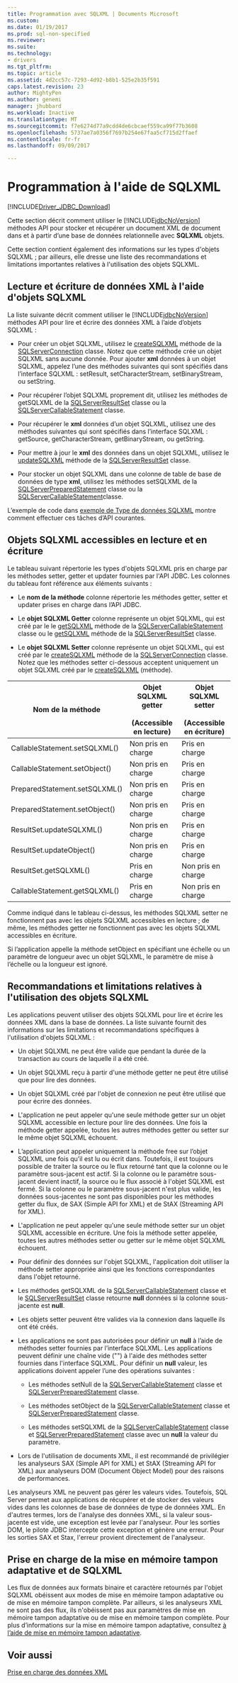 ```yaml
---
title: Programmation avec SQLXML | Documents Microsoft
ms.custom: 
ms.date: 01/19/2017
ms.prod: sql-non-specified
ms.reviewer: 
ms.suite: 
ms.technology:
- drivers
ms.tgt_pltfrm: 
ms.topic: article
ms.assetid: 4d2cc57c-7293-4d92-b8b1-525e2b35f591
caps.latest.revision: 23
author: MightyPen
ms.author: genemi
manager: jhubbard
ms.workload: Inactive
ms.translationtype: MT
ms.sourcegitcommit: f7e6274d77a9cdd4de6cbcaef559ca99f77b3608
ms.openlocfilehash: 5737ae7a0356f7697b254e67faa5cf715d2ffaef
ms.contentlocale: fr-fr
ms.lasthandoff: 09/09/2017

---
```

# <a name="programming-with-sqlxml"></a>Programmation à l'aide de SQLXML
[!INCLUDE[Driver_JDBC_Download](../../includes/driver_jdbc_download.md)]

  Cette section décrit comment utiliser le [!INCLUDE[jdbcNoVersion](../../includes/jdbcnoversion_md.md)] méthodes API pour stocker et récupérer un document XML de document dans et à partir d’une base de données relationnelle avec **SQLXML** objets.  
  
 Cette section contient également des informations sur les types d'objets SQLXML ; par ailleurs, elle dresse une liste des recommandations et limitations importantes relatives à l'utilisation des objets SQLXML.  
  
## <a name="reading-and-writing-xml-data-with-sqlxml-objects"></a>Lecture et écriture de données XML à l'aide d'objets SQLXML  
 La liste suivante décrit comment utiliser le [!INCLUDE[jdbcNoVersion](../../includes/jdbcnoversion_md.md)] méthodes API pour lire et écrire des données XML à l’aide d’objets SQLXML :  
  
-   Pour créer un objet SQLXML, utilisez le [createSQLXML](../../connect/jdbc/reference/createsqlxml-method-sqlserverconnection.md) méthode de la [SQLServerConnection](../../connect/jdbc/reference/sqlserverconnection-class.md) classe. Notez que cette méthode crée un objet SQLXML sans aucune donnée. Pour ajouter **xml** données à un objet SQLXML, appelez l’une des méthodes suivantes qui sont spécifiés dans l’interface SQLXML : setResult, setCharacterStream, setBinaryStream, ou setString.  
  
-   Pour récupérer l’objet SQLXML proprement dit, utilisez les méthodes de getSQLXML de la [SQLServerResultSet](../../connect/jdbc/reference/sqlserverresultset-class.md) classe ou la [SQLServerCallableStatement](../../connect/jdbc/reference/sqlservercallablestatement-class.md) classe.  
  
-   Pour récupérer le **xml** données d’un objet SQLXML, utilisez une des méthodes suivantes qui sont spécifiés dans l’interface SQLXML : getSource, getCharacterStream, getBinaryStream, ou getString.  
  
-   Pour mettre à jour le **xml** des données dans un objet SQLXML, utilisez le [updateSQLXML](../../connect/jdbc/reference/updatesqlxml-method-sqlserverresultset.md) méthode de la [SQLServerResultSet](../../connect/jdbc/reference/sqlserverresultset-class.md) classe.  
  
-   Pour stocker un objet SQLXML dans une colonne de table de base de données de type **xml**, utilisez les méthodes setSQLXML de la [SQLServerPreparedStatement](../../connect/jdbc/reference/sqlserverpreparedstatement-class.md) classe ou la [SQLServerCallableStatement](../../connect/jdbc/reference/sqlservercallablestatement-class.md)classe.  
  
 L’exemple de code dans [exemple de Type de données SQLXML](../../connect/jdbc/sqlxml-data-type-sample.md) montre comment effectuer ces tâches d’API courantes.  
  
## <a name="readable-and-writable-sqlxml-objects"></a>Objets SQLXML accessibles en lecture et en écriture  
 Le tableau suivant répertorie les types d'objets SQLXML pris en charge par les méthodes setter, getter et updater fournies par l'API JDBC. Les colonnes du tableau font référence aux éléments suivants :  
  
-   Le **nom de la méthode** colonne répertorie les méthodes getter, setter et updater prises en charge dans l’API JDBC.  
  
-   Le **objet SQLXML Getter** colonne représente un objet SQLXML, qui est créé par le le [getSQLXML](../../connect/jdbc/reference/getsqlxml-method-sqlservercallablestatement.md) méthode de la [SQLServerCallableStatement](../../connect/jdbc/reference/sqlservercallablestatement-class.md) classe ou le [getSQLXML](../../connect/jdbc/reference/getsqlxml-method-sqlserverresultset.md) méthode de la [SQLServerResultSet](../../connect/jdbc/reference/sqlserverresultset-class.md) classe.  
  
-   Le **objet SQLXML Setter** colonne représente un objet SQLXML, qui est créé par le [createSQLXML](../../connect/jdbc/reference/createsqlxml-method-sqlserverconnection.md) méthode de la [SQLServerConnection](../../connect/jdbc/reference/sqlserverconnection-class.md) classe. Notez que les méthodes setter ci-dessous acceptent uniquement un objet SQLXML créé par le [createSQLXML](../../connect/jdbc/reference/createsqlxml-method-sqlserverconnection.md) (méthode).  
  
|Nom de la méthode|Objet SQLXML getter<br /><br /> (Accessible en lecture)|Objet SQLXML setter<br /><br /> (Accessible en écriture)|  
|-----------------|-------------------------------------------|-------------------------------------------|  
|CallableStatement.setSQLXML()|Non pris en charge|Pris en charge|  
|CallableStatement.setObject()|Non pris en charge|Pris en charge|  
|PreparedStatement.setSQLXML()|Non pris en charge|Pris en charge|  
|PreparedStatement.setObject()|Non pris en charge|Pris en charge|  
|ResultSet.updateSQLXML()|Non pris en charge|Pris en charge|  
|ResultSet.updateObject()|Non pris en charge|Pris en charge|  
|ResultSet.getSQLXML()|Pris en charge|Non pris en charge|  
|CallableStatement.getSQLXML()|Pris en charge|Non pris en charge|  
  
 Comme indiqué dans le tableau ci-dessus, les méthodes SQLXML setter ne fonctionnent pas avec les objets SQLXML accessibles en lecture ; de même, les méthodes getter ne fonctionnent pas avec les objets SQLXML accessibles en écriture.  
  
 Si l’application appelle la méthode setObject en spécifiant une échelle ou un paramètre de longueur avec un objet SQLXML, le paramètre de mise à l’échelle ou la longueur est ignoré.  
  
## <a name="guidelines-and-limitations-when-using-sqlxml-objects"></a>Recommandations et limitations relatives à l'utilisation des objets SQLXML  
 Les applications peuvent utiliser des objets SQLXML pour lire et écrire les données XML dans la base de données. La liste suivante fournit des informations sur les limitations et recommandations spécifiques à l'utilisation d'objets SQLXML :  
  
-   Un objet SQLXML ne peut être valide que pendant la durée de la transaction au cours de laquelle il a été créé.  
  
-   Un objet SQLXML reçu à partir d'une méthode getter ne peut être utilisé que pour lire des données.  
  
-   Un objet SQLXML créé par l'objet de connexion ne peut être utilisé que pour écrire des données.  
  
-   L'application ne peut appeler qu'une seule méthode getter sur un objet SQLXML accessible en lecture pour lire des données. Une fois la méthode getter appelée, toutes les autres méthodes getter ou setter sur le même objet SQLXML échouent.  
  
-   L’application peut appeler uniquement la méthode free sur l’objet SQLXML une fois qu’il est lu ou écrit dans. Toutefois, il est toujours possible de traiter la source ou le flux retourné tant que la colonne ou le paramètre sous-jacent est actif. Si la colonne ou le paramètre sous-jacent devient inactif, la source ou le flux associé à l'objet SQLXML est fermé. Si la colonne ou le paramètre sous-jacent n'est plus valide, les données sous-jacentes ne sont pas disponibles pour les méthodes getter du flux, de SAX (Simple API for XML) et de StAX (Streaming API for XML).  
  
-   L'application ne peut appeler qu'une seule méthode setter sur un objet SQLXML accessible en écriture. Une fois la méthode setter appelée, toutes les autres méthodes setter ou getter sur le même objet SQLXML échouent.  
  
-   Pour définir des données sur l'objet SQLXML, l'application doit utiliser la méthode setter appropriée ainsi que les fonctions correspondantes dans l'objet retourné.  
  
-   Les méthodes getSQLXML de la [SQLServerCallableStatement](../../connect/jdbc/reference/sqlservercallablestatement-class.md) classe et le [SQLServerResultSet](../../connect/jdbc/reference/sqlserverresultset-class.md) classe retourne **null** données si la colonne sous-jacente est **null**.  
  
-   Les objets setter peuvent être valides via la connexion dans laquelle ils ont été créés.  
  
-   Les applications ne sont pas autorisées pour définir un **null** à l’aide de méthodes setter fournies par l’interface SQLXML. Les applications peuvent définir une chaîne vide ("") à l'aide des méthodes setter fournies dans l'interface SQLXML. Pour définir un **null** valeur, les applications doivent appeler l’une des opérations suivantes :  
  
    -   Les méthodes setNull de la [SQLServerCallableStatement](../../connect/jdbc/reference/sqlservercallablestatement-class.md) classe et [SQLServerPreparedStatement](../../connect/jdbc/reference/sqlserverpreparedstatement-class.md) classe.  
  
    -   Les méthodes setObject de la [SQLServerCallableStatement](../../connect/jdbc/reference/sqlservercallablestatement-class.md) classe et [SQLServerPreparedStatement](../../connect/jdbc/reference/sqlserverpreparedstatement-class.md) classe.  
  
    -   Les méthodes setSQLXML de la [SQLServerCallableStatement](../../connect/jdbc/reference/sqlservercallablestatement-class.md) classe et [SQLServerPreparedStatement](../../connect/jdbc/reference/sqlserverpreparedstatement-class.md) classe avec un **null** la valeur du paramètre.  
  
-   Lors de l'utilisation de documents XML, il est recommandé de privilégier les analyseurs SAX (Simple API for XML) et StAX (Streaming API for XML) aux analyseurs DOM (Document Object Model) pour des raisons de performances.  
  
 Les analyseurs XML ne peuvent pas gérer les valeurs vides. Toutefois, SQL Server permet aux applications de récupérer et de stocker des valeurs vides dans les colonnes de base de données de type de données XML. En d'autres termes, lors de l'analyse des données XML, si la valeur sous-jacente est vide, une exception est levée par l'analyseur. Pour les sorties DOM, le pilote JDBC intercepte cette exception et génère une erreur. Pour les sorties SAX et Stax, l'erreur provient directement de l'analyseur.  
  
## <a name="adaptive-buffering-and-sqlxml-support"></a>Prise en charge de la mise en mémoire tampon adaptative et de SQLXML  
 Les flux de données aux formats binaire et caractère retournés par l'objet SQLXML obéissent aux modes de mise en mémoire tampon adaptative ou de mise en mémoire tampon complète. Par ailleurs, si les analyseurs XML ne sont pas des flux, ils n'obéissent pas aux paramètres de mise en mémoire tampon adaptative ou de mise en mémoire tampon complète. Pour plus d’informations sur la mise en mémoire tampon adaptative, consultez [à l’aide de mise en mémoire tampon adaptative](../../connect/jdbc/using-adaptive-buffering.md).  
  
## <a name="see-also"></a>Voir aussi  
 [Prise en charge des données XML](../../connect/jdbc/supporting-xml-data.md)  
  
  

